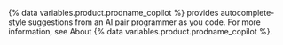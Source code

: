 {% data variables.product.prodname_copilot %} provides autocomplete-style suggestions from an AI pair programmer as you code. For more information, see About {% data variables.product.prodname_copilot %}.